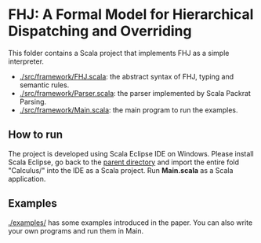 # FHJ: A Formal Model for Hierarchical Dispatching and Overriding

This folder contains a Scala project that implements FHJ as a simple interpreter.

- [./src/framework/FHJ.scala](https://github.com/YanlinWang/MIM/blob/master/Calculus/src/framework/FHJ.scala): the abstract syntax of FHJ, typing and semantic rules.
- [./src/framework/Parser.scala](https://github.com/YanlinWang/MIM/blob/master/Calculus/src/framework/Parser.scala): the parser implemented by Scala Packrat Parsing.
- [./src/framework/Main.scala](https://github.com/YanlinWang/MIM/blob/master/Calculus/src/framework/Main.scala): the main program to run the examples.

## How to run
The project is developed using Scala Eclipse IDE on Windows. Please install Scala Eclipse, go back to the [parent directory](https://github.com/YanlinWang/MIM) and import the entire fold "Calculus/" into the IDE as a Scala project. Run __Main.scala__ as a Scala application.

## Examples
[./examples/](https://github.com/YanlinWang/MIM/tree/master/Calculus/examples) has some examples introduced in the paper. You can also write your own programs and run them in Main.
